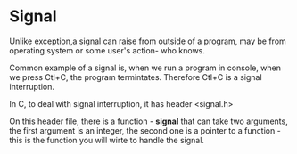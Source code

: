 # Signal 

Unlike exception,a signal can raise from outside of a program, may be from operating system or some user's action- who knows. 

Common example of a signal is, when we run a program in console, when we press Ctl+C, the program termintates. Therefore Ctl+C is a signal interruption. 

In C, to deal with signal interruption, it has header <signal.h>

On this header file, there is a function - **signal** that can take two arguments, the first argument is an integer, the second one is a pointer to a function - this is the function you will wirte to handle the signal.  
